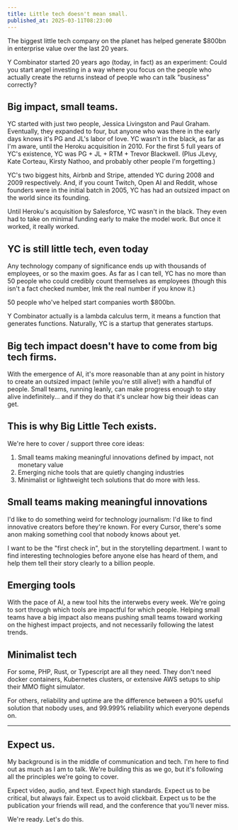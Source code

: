 ```yaml
---
title: Little tech doesn't mean small.
published_at: 2025-03-11T08:23:00
---
```

The biggest little tech company on the planet has helped generate $800bn in
enterprise value over the last 20 years.

Y Combinator started 20 years ago (today, in fact) as an experiment: Could you
start angel investing in a way where you focus on the people who actually create
the returns instead of people who can talk "business" correctly?

## Big impact, small teams.

YC started with just two people, Jessica Livingston and Paul Graham. Eventually,
they expanded to four, but anyone who was there in the early days knows it's PG
and JL's labor of love. YC wasn't in the black, as far as I'm aware, until the
Heroku acquisition in 2010. For the first 5 full years of YC's existence, YC was
PG + JL + RTM + Trevor Blackwell. (Plus JLevy, Kate Corteau, Kirsty Nathoo, and
probably other people I'm forgetting.)

YC's two biggest hits, Airbnb and Stripe, attended YC during 2008 and 2009
respectively. And, if you count Twitch, Open AI and Reddit, whose founders were
in the initial batch in 2005, YC has had an outsized impact on the world since
its founding.

Until Heroku's acquisition by Salesforce, YC wasn't in the black. They even had
to take on minimal funding early to make the model work. But once it worked, it
really worked.

## YC is still little tech, even today

Any technology company of significance ends up with thousands of employees, or
so the maxim goes. As far as I can tell, YC has no more than 50 people who could
credibly count themselves as employees (though this isn't a fact checked number,
lmk the real number if you know it.)

50 people who've helped start companies worth $800bn.

Y Combinator actually is a lambda calculus term, it means a function that
generates functions. Naturally, YC is a startup that generates startups.

## Big tech impact doesn't have to come from big tech firms.

With the emergence of AI, it's more reasonable than at any point in history to
create an outsized impact (while you're still alive!) with a handful of people.
Small teams, running leanly, can make progress enough to stay alive
indefinitely... and if they do that it's unclear how big their ideas can get.

## This is why Big Little Tech exists.

We're here to cover / support three core ideas:

1. Small teams making meaningful innovations defined by impact, not monetary
   value
2. Emerging niche tools that are quietly changing industries
3. Minimalist or lightweight tech solutions that do more with less.

## Small teams making meaningful innovations

I'd like to do something weird for technology journalism: I'd like to find
innovative creators before they're known. For every Cursor, there's some anon
making something cool that nobody knows about yet.

I want to be the "first check in", but in the storytelling department. I want to
find interesting technologies before anyone else has heard of them, and help
them tell their story clearly to a billion people.

## Emerging tools

With the pace of AI, a new tool hits the interwebs every week. We're going to
sort through which tools are impactful for which people. Helping small teams
have a big impact also means pushing small teams toward working on the highest
impact projects, and not necessarily following the latest trends.

## Minimalist tech

For some, PHP, Rust, or Typescript are all they need. They don't need docker
containers, Kubernetes clusters, or extensive AWS setups to ship their MMO
flight simulator.

For others, reliability and uptime are the difference between a 90% useful
solution that nobody uses, and 99.999% reliability which everyone depends on.

---

## Expect us.

My background is in the middle of communication and tech. I'm here to find out
as much as I am to talk. We're building this as we go, but it's following all
the principles we're going to cover.

Expect video, audio, and text. Expect high standards. Expect us to be critical,
but always fair. Expect us to avoid clickbait. Expect us to be the publication
your friends will read, and the conference that you'll never miss.

We're ready. Let's do this.
